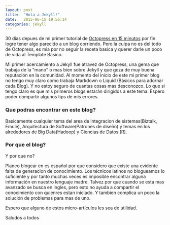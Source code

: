 ```yaml
---
layout: post
title:  "Hola a Jekyll!"
date:   2015-06-15 19:56:14
categories: jekyll
---
```


30 dias depues de mi primer tutorial de [Octopress en 15 minutos][octo-15]
por fin logre tener algo parecido a un blog corriendo. Pero la culpa no es del todo de Octopress, 
es mia por no seguir la receta basica y querer darle un poco de vida al Template Basico.

Mi primer acercamiento a Jekyll fue atravez de Octopress, una gema que trabaja de la "mano" o mas bien sobre Jekyll y que goza de muy buena reputaci&oacute;n en la comunidad.
Al momento del inicio de este mi primer blog no tengo muy claro como trabaja Markdown o Liquid (B&aacute;sicos para adornar cada Blog). Y no estoy seguro de cuantas cosas mas desconozco. Lo que si tengo claro es que mis primeros blogs estar&aacute;n dirigidos a este tema.
Espero poder compartir algunos tips de mis errores.

### Que podras encontrar en este blog?

Basicamente cualquier tema  del area de integracion de sistemas(Biztalk, Emule), 
Arquitectura de Software(Patrones de dise&ntilde;o) y temas en los alrededores de Big Data(Hadoop) y Ciencias de Datos (R).

### Por que el blog?

Y por que no? 

Planeo blogear en es espa&ntilde;ol por que considero que existe una evidente falta de generacion de conocimiento.
Los t&eacute;cnicos latinos no blogueamos lo suficiente y por tanto muchas veces es imposible encontrar alguna informaci&oacute;n en nuestro lenguaje madre.
Talvez por que cuando se esta mas avanzado se busca en ingles, pero esto no ayuda a compartir el conocimiento con quienres estan iniciado.
Y tambien complica un poco la soluci&oacute;n de problemas para mas de uno.


Espero que alguno de estos micro-art&iacute;culos les sea de utilidad.




Saludos a todos




[octo-15]: http://asaf.github.io/blog/2013/07/08/blogging-with-octopress-quick-installation/

